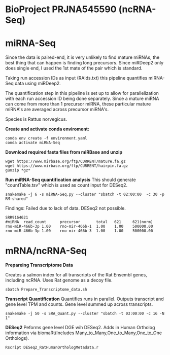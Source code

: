 # BioProject PRJNA545590 (ncRNA-Seq)

# miRNA-Seq 
Since the data is paired-end, it is very unlikely to find mature miRNAs, the best thing that can happen is finding long precursors. Since miRDeep2 only does single end, I used the 1st mate of the pair which is standard.

Taking run accession IDs as input (RAids.txt) this pipeline quantifies miRNA-Seq data using miRDeep2.

The quantification step in this pipeline is set up to allow for parallelization with each run accession ID being done separately. Since a mature miRNA can come from more than 1 precursor miRNA, these particular mature miRNA's are averaged across precursor miRNA's. 

Species is Rattus norvegicus.


**Create and activate conda enviroment:**
```
conda env create -f environment.yaml
conda activate miRNA-Seq
```

**Download required fasta files from miRBase and unzip**
```
wget https://www.mirbase.org/ftp/CURRENT/mature.fa.gz
wget https://www.mirbase.org/ftp/CURRENT/hairpin.fa.gz
gunzip *gz*
```


**Run miRNA-Seq quantification analysis**
This should generate "countTable.tsv" which is used as count input for DESeq2.

```
snakemake -j 6 -s miRNA-Seq.py --cluster "sbatch -t 02:00:00  -c 30 -p RM-shared"
```
Findings: Failed due to lack of data. DESeq2 not possible.
```
SRR9164621
#miRNA  read_count      precursor       total   621     621(norm)
rno-miR-466b-3p 1.00    rno-mir-466b-1  1.00    1.00    500000.00
rno-miR-466b-3p 1.00    rno-mir-466b-3  1.00    1.00    500000.00
```



# mRNA/ncRNA-Seq

**Prepareing Transcriptome Data**

Creates a salmon index for all transcripts of the Rat Ensembl genes, including ncRNA. Uses Rat genome as a decoy file. 
```
sbatch Prepare_Transcriptome_data.sh
```

**Transcript Quantification**
Quantifies runs in parallel. Outputs transcript and gene level TPM and counts. Gene level summed up across transcripts.
```
snakemake -j 50 -s SRA_Quant.py --cluster "sbatch -t 03:00:00 -c 16 -N 1"
```
**DESeq2**
Peforms gene level DGE wih DESeq2. Adds in Human Ortholog information via biomaRt(Includes Many_to_Many,One_to_Many,One_to_One Orthologs). 

```
Rscript DESeq2_RatHumanOrthologMetadata.r
```

